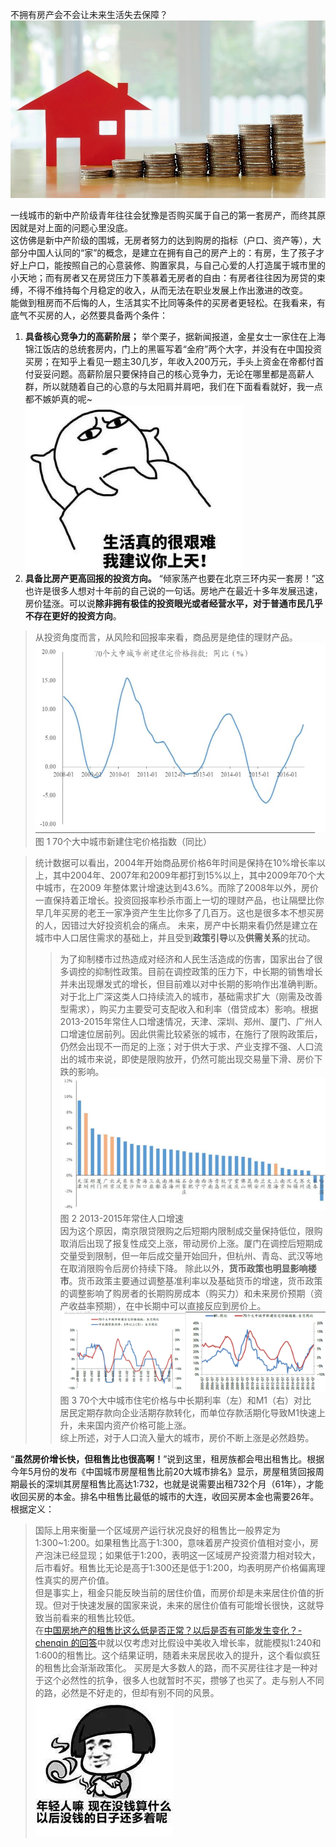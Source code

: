 不拥有房产会不会让未来生活失去保障？  
![Image](https://github.com/vcve/writing/blob/master/regret_not_buy/1.jpg)  

一线城市的新中产阶级青年往往会犹豫是否购买属于自己的第一套房产，而终其原因就是对上面的问题心里没底。  
这仿佛是新中产阶级的围城，无房者努力的达到购房的指标（户口、资产等），大部分中国人认同的“家”的概念，是建立在拥有自己的房产上的：有房，生了孩子才好上户口，能按照自己的心意装修、购置家具，与自己心爱的人打造属于城市里的小天地；而有房者又在房贷压力下羡慕着无房者的自由：有房者往往因为房贷的束缚，不得不维持每个月稳定的收入，从而无法在职业发展上作出激进的改变。  
能做到租房而不后悔的人，生活其实不比同等条件的买房者更轻松。在我看来，有底气不买房的人，必然要具备两个条件：  
1. **具备核心竞争力的高薪阶层；** 
举个栗子，据新闻报道，金星女士一家住在上海锦江饭店的总统套房内，门上的黑匾写着“金府”两个大字，并没有在中国投资买房；在知乎上看见一题主30几岁，年收入200万元，手头上资金在帝都付首付妥妥问题。高薪阶层只要保持自己的核心竞争力，无论在哪里都是高薪人群，所以就随着自己的心意的与太阳肩并肩吧，我们在下面看看就好，我一点都不嫉妒真的呢~  
![Image](https://github.com/vcve/writing/blob/master/regret_not_buy/2.jpg)  
2. **具备比房产更高回报的投资方向。**
“倾家荡产也要在北京三环内买一套房！”这也许是很多人想对十年前的自己说的一句话。房地产在最近十多年发展迅速，房价猛涨。可以说**除非拥有极佳的投资眼光或者经营水平，对于普通市民几乎不存在更好的投资方向**。    
>从投资角度而言，从风险和回报率来看，商品房是绝佳的理财产品。  
>![Image](https://github.com/vcve/writing/blob/master/regret_not_buy/3.jpg) 
>图 1 70个大中城市新建住宅价格指数（同比）

>统计数据可以看出，2004年开始商品房价格6年时间是保持在10%增长率以上，其中2004年、2007年和2009年都打到15%以上，其中2009年70个大中城市，在2009 年整体累计增速达到43.6%。而除了2008年以外，房价一直保持着正增长。投资回报率秒杀市面上一切的理财产品，也让隔壁比你早几年买房的老王一家净资产生生比你多了几百万。这也是很多本不想买房的人，因错过大好投资机会的痛点。
>未来，房产中长期来看仍然是建立在城市中人口居住需求的基础上，并且受到**政策引导**以及**供需关系**的扰动。
>>为了抑制楼市过热造成对经济和人民生活造成的伤害，国家出台了很多调控的抑制性政策。目前在调控政策的压力下，中长期的销售增长并未出现爆发式的增长，但目前难以对中长期的影响作出准确判断。
对于北上广深这类人口持续流入的城市，基础需求扩大（刚需及改善型需求），购买力主要受可支配收入和利率（借贷成本）影响。根据2013-2015年常住人口增速情况，天津、深圳、郑州、厦门、广州人口增速位居前列。因此供需比较紧张的城市，在施行了限购政策后，仍然会出现不一而足的上涨；对于供大于求、产业支撑不强、人口流出的城市来说，即使是限购放开，仍然可能出现交易量下滑、房价下跌的影响。  
>>![Image](https://github.com/vcve/writing/blob/master/regret_not_buy/4.jpg)  
>>图 2 2013-2015年常住人口增速  
>因为这个原因，南京限贷限购之后短期内限制成交量保持低位，限购取消后出现了报复性成交上涨，带动房价上涨。厦门在调控后短期成交量受到限制，但一年后成交量开始回升，但杭州、青岛、武汉等地在取消限购令后房价持续下降。
>>除此以外，**货币政策也明显影响楼市**。货币政策主要通过调整基准利率以及基础货币的增速，货币政策的调整影响了购房者的长期购房成本（购买力）和未来房价预期（资产收益率预期），在中长期中可以直接反应到房价上。  
>>![Image](https://github.com/vcve/writing/blob/master/regret_not_buy/5.jpg)  
>>图 3 70个大中城市住宅价格与中长期利率（左）和M1（右）对比  
>>居民定期存款向企业活期存款转化，而单位存款活期化导致M1快速上升，未来国内资产价格可能上涨。  
综上所述，对于人口流入量大的城市，房价不断上涨是必然趋势。  

“**虽然房价增长快，但租售比也很高啊！**”说到这里，租房族都会甩出租售比。根据今年5月份的发布《中国城市房屋租售比前20大城市排名》显示，房屋租赁回报周期最长的深圳其房屋租售比高达1:732，也就是说需要出租732个月（61年），才能收回买房的本金。排名中租售比最低的城市的大连，收回买房本金也需要26年。根据定义：
>国际上用来衡量一个区域房产运行状况良好的租售比一般界定为1∶300~1∶200。如果租售比高于1∶300，意味着房产投资价值相对变小，房产泡沫已经显现；如果低于1∶200，表明这一区域房产投资潜力相对较大，后市看好。租售比无论是高于1∶300还是低于1∶200，均表明房产价格偏离理性真实的房产价值。  
但是事实上，租金只能反映当前的居住价值，而房价却是未来居住价值的折现。但对于快速发展的国家来说，未来的居住价值有可能增长很快，这就导致当前看来的租售比较低。  
在[中国房地产的租售比这么低是否正常？以后是否有可能发生变化？- chenqin 的回答](http://zhihu.com/question/34819520/answer/62463059)中就以仅考虑对比假设中美收入增长率，就能模拟1:240和1:600的租售比。这个结果证明，随着未来居民收入的提升，这个看似疯狂的租售比会渐渐政策化。
买房是大多数人的路，而不买房往往才是一种对于这个必然性的抗争，很多人也就暂时不买，攒够了也买了。走与别人不同的路，必然是不好走的，但却有别不同的风景。  
![Image](https://github.com/vcve/writing/blob/master/regret_not_buy/6.jpg)
 



